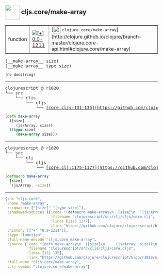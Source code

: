 ## <img width="48px" valign="middle" src="http://i.imgur.com/Hi20huC.png"> cljs.core/make-array

 <table border="1">
<tr>
<td>function</td>
<td><a href="https://github.com/cljsinfo/api-refs/tree/0.0-1211"><img valign="middle" alt="[+] 0.0-1211" src="https://img.shields.io/badge/+-0.0--1211-lightgrey.svg"></a> </td>
<td>
[<img height="24px" valign="middle" src="http://i.imgur.com/1GjPKvB.png"> <samp>clojure.core/make-array</samp>](http://clojure.github.io/clojure/branch-master/clojure.core-api.html#clojure.core/make-array)
</td>
</tr>
</table>

 <samp>
(__make-array__ size)<br>
(__make-array__ type size)<br>
</samp>

```
(no docstring)
```

---

 <pre>
clojurescript @ r1820
└── src
    └── cljs
        └── cljs
            └── <ins>[core.cljs:131-135](https://github.com/clojure/clojurescript/blob/r1820/src/cljs/cljs/core.cljs#L131-L135)</ins>
</pre>

```clj
(defn make-array
  ([size]
     (js/Array. size))
  ([type size]
     (make-array size)))
```


---

 <pre>
clojurescript @ r1820
└── src
    └── clj
        └── cljs
            └── <ins>[core.clj:1175-1177](https://github.com/clojure/clojurescript/blob/r1820/src/clj/cljs/core.clj#L1175-L1177)</ins>
</pre>

```clj
(defmacro make-array
  [size]
  `(js/Array. ~size))
```

---

```clj
{:ns "cljs.core",
 :name "make-array",
 :signature ["[size]" "[type size]"],
 :shadowed-sources ({:code "(defmacro make-array\n  [size]\n  `(js/Array. ~size))",
                     :filename "clojurescript/src/clj/cljs/core.clj",
                     :lines [1175 1177],
                     :link "https://github.com/clojure/clojurescript/blob/r1820/src/clj/cljs/core.clj#L1175-L1177"}),
 :history [["+" "0.0-1211"]],
 :type "function",
 :full-name-encode "cljs.core_make-array",
 :source {:code "(defn make-array\n  ([size]\n     (js/Array. size))\n  ([type size]\n     (make-array size)))",
          :filename "clojurescript/src/cljs/cljs/core.cljs",
          :lines [131 135],
          :link "https://github.com/clojure/clojurescript/blob/r1820/src/cljs/cljs/core.cljs#L131-L135"},
 :full-name "cljs.core/make-array",
 :clj-symbol "clojure.core/make-array"}

```
